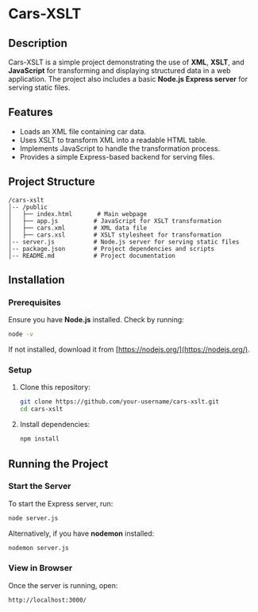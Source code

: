 # Cars-XSLT

## Description
Cars-XSLT is a simple project demonstrating the use of **XML**, **XSLT**, and **JavaScript** for transforming and displaying structured data in a web application. The project also includes a basic **Node.js Express server** for serving static files.

## Features
- Loads an XML file containing car data.
- Uses XSLT to transform XML into a readable HTML table.
- Implements JavaScript to handle the transformation process.
- Provides a simple Express-based backend for serving files.

## Project Structure
```
/cars-xslt
│-- /public
│   ├── index.html       # Main webpage
│   ├── app.js          # JavaScript for XSLT transformation
│   ├── cars.xml        # XML data file
│   ├── cars.xsl        # XSLT stylesheet for transformation
│-- server.js           # Node.js server for serving static files
│-- package.json        # Project dependencies and scripts
│-- README.md           # Project documentation
```

## Installation
### Prerequisites
Ensure you have **Node.js** installed. Check by running:
```sh
node -v
```
If not installed, download it from [https://nodejs.org/](https://nodejs.org/).

### Setup
1. Clone this repository:
   ```sh
   git clone https://github.com/your-username/cars-xslt.git
   cd cars-xslt
   ```
2. Install dependencies:
   ```sh
   npm install
   ```

## Running the Project
### Start the Server
To start the Express server, run:
```sh
node server.js
```

Alternatively, if you have **nodemon** installed:
```sh
nodemon server.js
```

### View in Browser
Once the server is running, open:
```
http://localhost:3000/
```
